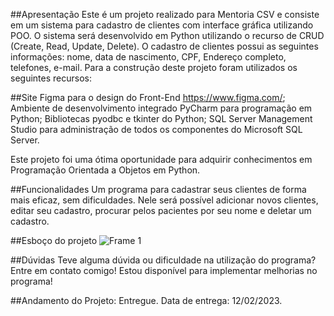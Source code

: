 ##Apresentação
Este é um projeto realizado para Mentoria CSV e consiste em um sistema para cadastro de clientes com interface gráfica utilizando POO. O sistema será desenvolvido em Python utilizando o recurso de CRUD (Create, Read, Update, Delete). O cadastro de clientes possui as seguintes informações: nome, data de nascimento, CPF, Endereço completo, telefones, e-mail. Para a construção deste projeto foram utilizados os seguintes recursos:

##Site 
Figma para o design do Front-End https://www.figma.com/; 
Ambiente de desenvolvimento integrado PyCharm para programação em Python; 
Bibliotecas pyodbc e tkinter do Python; 
SQL Server Management Studio para administração de todos os componentes do Microsoft SQL Server.

Este projeto foi uma ótima oportunidade para adquirir conhecimentos em Programação Orientada a Objetos em Python.

##Funcionalidades
Um programa para cadastrar seus clientes de forma mais eficaz, sem dificuldades. Nele será possível adicionar novos clientes, editar seu cadastro, procurar pelos pacientes por seu nome e deletar um cadastro.

##Esboço do projeto
![Frame 1](https://user-images.githubusercontent.com/109561962/217059170-41f7c3f5-2725-4c56-8346-d577fe00f841.png)

##Dúvidas
Teve alguma dúvida ou dificuldade na utilização do programa?
Entre em contato comigo! Estou disponível para implementar melhorias no programa!

##Andamento do Projeto:
Entregue. Data de entrega: 12/02/2023.